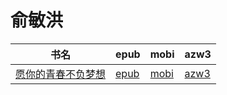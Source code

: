 # 俞敏洪

| 书名 | epub | mobi | azw3 |
| --- | --- | --- | --- |
| [愿你的青春不负梦想](http://ct.dalanmei.com/f/31084289-595860351-ec8a0c) | [epub](http://ct.dalanmei.com/f/31084289-595860351-ec8a0c) | [mobi](http://ct.dalanmei.com/f/31084289-595858083-6092e5) | [azw3](http://ct.dalanmei.com/f/31084289-595859987-8a2463) |
